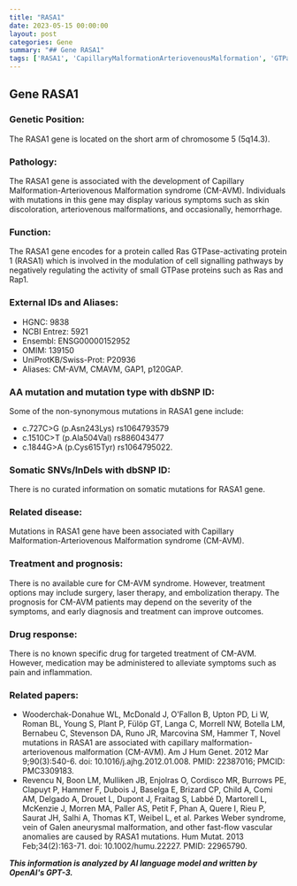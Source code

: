 ```yaml
---
title: "RASA1"
date: 2023-05-15 00:00:00
layout: post
categories: Gene
summary: "## Gene RASA1"
tags: ['RASA1', 'CapillaryMalformationArteriovenousMalformation', 'GTPase', 'Mutation', 'Treatment', 'Prognosis', 'DrugResponse', 'VascularAnomalies']
---
```


## Gene RASA1

### Genetic Position:
The RASA1 gene is located on the short arm of chromosome 5 (5q14.3).

### Pathology:
The RASA1 gene is associated with the development of Capillary Malformation-Arteriovenous Malformation syndrome (CM-AVM). Individuals with mutations in this gene may display various symptoms such as skin discoloration, arteriovenous malformations, and occasionally, hemorrhage.

### Function:
The RASA1 gene encodes for a protein called Ras GTPase-activating protein 1 (RASA1) which is involved in the modulation of cell signalling pathways by negatively regulating the activity of small GTPase proteins such as Ras and Rap1.

### External IDs and Aliases:
- HGNC: 9838
- NCBI Entrez: 5921
- Ensembl: ENSG00000152952
- OMIM: 139150
- UniProtKB/Swiss-Prot: P20936
- Aliases: CM-AVM, CMAVM, GAP1, p120GAP.

### AA mutation and mutation type with dbSNP ID:
Some of the non-synonymous mutations in RASA1 gene include:
- c.727C>G (p.Asn243Lys) rs1064793579
- c.1510C>T (p.Ala504Val) rs886043477
- c.1844G>A (p.Cys615Tyr) rs1064795022.

### Somatic SNVs/InDels with dbSNP ID:
There is no curated information on somatic mutations for RASA1 gene.

### Related disease:
Mutations in RASA1 gene have been associated with Capillary Malformation-Arteriovenous Malformation syndrome (CM-AVM). 

### Treatment and prognosis:
There is no available cure for CM-AVM syndrome. However, treatment options may include surgery, laser therapy, and embolization therapy. The prognosis for CM-AVM patients may depend on the severity of the symptoms, and early diagnosis and treatment can improve outcomes.

### Drug response:
There is no known specific drug for targeted treatment of CM-AVM. However, medication may be administered to alleviate symptoms such as pain and inflammation.

### Related papers:
- Wooderchak-Donahue WL, McDonald J, O'Fallon B, Upton PD, Li W, Roman BL, Young S, Plant P, Fülöp GT, Langa C, Morrell NW, Botella LM, Bernabeu C, Stevenson DA, Runo JR, Marcovina SM, Hammer T, Novel mutations in RASA1 are associated with capillary malformation-arteriovenous malformation (CM-AVM). Am J Hum Genet. 2012 Mar 9;90(3):540-6. doi: 10.1016/j.ajhg.2012.01.008. PMID: 22387016; PMCID: PMC3309183.
- Revencu N, Boon LM, Mulliken JB, Enjolras O, Cordisco MR, Burrows PE, Clapuyt P, Hammer F, Dubois J, Baselga E, Brizard CP, Child A, Comi AM, Delgado A, Drouet L, Dupont J, Fraitag S, Labbé D, Martorell L, McKenzie J, Morren MA, Paller AS, Petit F, Phan A, Quere I, Rieu P, Saurat JH, Salhi A, Thomas KT, Weibel L, et al. Parkes Weber syndrome, vein of Galen aneurysmal malformation, and other fast-flow vascular anomalies are caused by RASA1 mutations. Hum Mutat. 2013 Feb;34(2):163-71. doi: 10.1002/humu.22227. PMID: 22965790.

**_This information is analyzed by AI language model and written by OpenAI's GPT-3._**